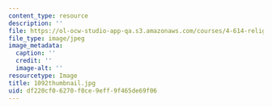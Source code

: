 ```yaml
---
content_type: resource
description: ''
file: https://ol-ocw-studio-app-qa.s3.amazonaws.com/courses/4-614-religious-architecture-and-islamic-cultures-fall-2002/df220cf06270f0ce9eff9f465de69f06_1092thumbnail.jpg
file_type: image/jpeg
image_metadata:
  caption: ''
  credit: ''
  image-alt: ''
resourcetype: Image
title: 1092thumbnail.jpg
uid: df220cf0-6270-f0ce-9eff-9f465de69f06
---
```

